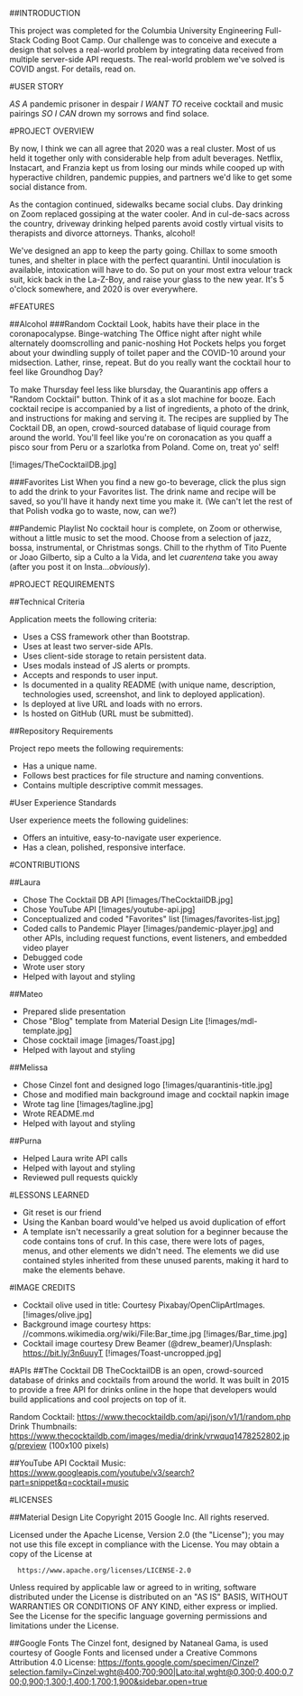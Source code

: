 ##INTRODUCTION

This project was completed for the Columbia University Engineering Full-Stack Coding Boot Camp. Our challenge was to conceive and execute a design that solves a real-world problem by integrating data received from multiple server-side API requests. The real-world problem we've solved is COVID angst. For details, read on.

#USER STORY

*AS A* pandemic prisoner in despair 
*I WANT TO* receive cocktail and music pairings 
*SO I CAN* drown my sorrows and find solace.

#PROJECT OVERVIEW

By now, I think we can all agree that 2020 was a real cluster. Most of us held it together only with considerable help from adult beverages. Netflix, Instacart, and Franzia kept us from losing our minds while cooped up with hyperactive children, pandemic puppies, and partners we'd like to get some social distance from. 

As the contagion continued, sidewalks became social clubs. Day drinking on Zoom replaced gossiping at the water cooler. And in cul-de-sacs across the country, driveway drinking helped parents avoid costly virtual visits to therapists and divorce attorneys. Thanks, alcohol!

We've designed an app to keep the party going. Chillax to some smooth tunes, and shelter in place with the perfect quarantini. Until inoculation is available, intoxication will have to do. So put on your most extra velour track suit, kick back in the La-Z-Boy, and raise your glass to the new year. It's 5 o'clock somewhere, and 2020 is over everywhere.

#FEATURES

##Alcohol
###Random Cocktail
Look, habits have their place in the coronapocalypse. Binge-watching The Office night after night while alternately doomscrolling and panic-noshing Hot Pockets helps you forget about your dwindling supply of toilet paper and the COVID-10 around your midsection. Lather, rinse, repeat. But do you really want the cocktail hour to feel like Groundhog Day?

To make Thursday feel less like blursday, the Quarantinis app offers a "Random Cocktail" button. Think of it as a slot machine for booze. Each cocktail recipe is accompanied by a list of ingredients, a photo of the drink, and instructions for making and serving it. The recipes are supplied by The Cocktail DB, an open, crowd-sourced database of liquid courage from around the world. You'll feel like you're on coronacation as you quaff a pisco sour from Peru or a szarlotka from Poland. Come on, treat yo' self! 

[!images/TheCocktailDB.jpg]

###Favorites List
When you find a new go-to beverage, click the plus sign to add the drink to your Favorites list. The drink name and recipe will be saved, so you'll have it handy next time you make it. (We can't let the rest of that Polish vodka go to waste, now, can we?)

##Pandemic Playlist
No cocktail hour is complete, on Zoom or otherwise, without a little music to set the mood. Choose from a selection of jazz, bossa, instrumental, or Christmas songs. Chill to the rhythm of Tito Puente or Joao Gilberto, sip a Culto a la Vida, and let _cuarentena_ take you away (after you post it on Insta..._obviously_).

#PROJECT REQUIREMENTS

##Technical Criteria

Application meets the following criteria:
* Uses a CSS framework other than Bootstrap.
* Uses at least two server-side APIs.
* Uses client-side storage to retain persistent data.
* Uses modals instead of JS alerts or prompts.
* Accepts and responds to user input.
* Is documented in a quality README (with unique name, description, technologies used, screenshot, and link to deployed application).
* Is deployed at live URL and loads with no errors.
* Is hosted on GitHub (URL must be submitted).

##Repository Requirements

Project repo meets the following requirements:
* Has a unique name.
* Follows best practices for file structure and naming conventions.
* Contains multiple descriptive commit messages.

#User Experience Standards

User experience meets the following guidelines:
* Offers an intuitive, easy-to-navigate user experience.
* Has a clean, polished, responsive interface.

#CONTRIBUTIONS

##Laura

- Chose The Cocktail DB API [!images/TheCocktailDB.jpg]
- Chose YouTube API [!images/youtube-api.jpg]
- Conceptualized and coded "Favorites" list [!images/favorites-list.jpg]
- Coded calls to Pandemic Player [!images/pandemic-player.jpg] and other APIs, including request functions, event listeners, and embedded video player
- Debugged code
- Wrote user story
- Helped with layout and styling

##Mateo

- Prepared slide presentation
- Chose "Blog" template from Material Design Lite [!images/mdl-template.jpg]
- Chose cocktail image [images/Toast.jpg]
- Helped with layout and styling

##Melissa

- Chose Cinzel font and designed logo [!images/quarantinis-title.jpg] 
- Chose and modified main background image and cocktail napkin image
- Wrote tag line [!images/tagline.jpg]
- Wrote README.md
- Helped with layout and styling


##Purna

- Helped Laura write API calls
- Helped with layout and styling
- Reviewed pull requests quickly


#LESSONS LEARNED 
* Git reset is our friend
* Using the Kanban board would've helped us avoid duplication of effort
* A template isn't necessarily a great solution for a beginner because the code contains tons of cruf. In this case, there were lots of pages, menus, and other elements we didn't need. The elements we did use contained styles inherited from these unused parents, making it hard to make the elements behave.

#IMAGE CREDITS

- Cocktail olive used in title: Courtesy Pixabay/OpenClipArtImages. [!images/olive.jpg]
- Background image courtesy https: //commons.wikimedia.org/wiki/File:Bar_time.jpg [!images/Bar_time.jpg]
- Cocktail image courtesy Drew Beamer (@drew_beamer)/Unsplash: https://bit.ly/3n6uuyT [!images/Toast-uncropped.jpg]

#APIs
##The Cocktail DB
TheCocktailDB is an open, crowd-sourced database of drinks and cocktails from around the world. It was built in 2015 to provide a free API for drinks online in the hope that developers would build applications and cool projects on top of it.

Random Cocktail: https://www.thecocktaildb.com/api/json/v1/1/random.php
Drink Thumbnails: https://www.thecocktaildb.com/images/media/drink/vrwquq1478252802.jpg/preview (100x100 pixels)

##YouTube API
Cocktail Music: https://www.googleapis.com/youtube/v3/search?part=snippet&q=cocktail+music

#LICENSES

##Material Design Lite
Copyright 2015 Google Inc. All rights reserved.

Licensed under the Apache License, Version 2.0 (the "License");
you may not use this file except in compliance with the License.
You may obtain a copy of the License at

      https://www.apache.org/licenses/LICENSE-2.0

Unless required by applicable law or agreed to in writing, software
distributed under the License is distributed on an "AS IS" BASIS,
WITHOUT WARRANTIES OR CONDITIONS OF ANY KIND, either express or implied.
See the License for the specific language governing permissions and
limitations under the License.

##Google Fonts
The Cinzel font, designed by Nataneal Gama, is used courtesy of Google Fonts and licensed under a Creative Commons Attribution 4.0 License: https://fonts.google.com/specimen/Cinzel?selection.family=Cinzel:wght@400;700;900|Lato:ital,wght@0,300;0,400;0,700;0,900;1,300;1,400;1,700;1,900&sidebar.open=true
